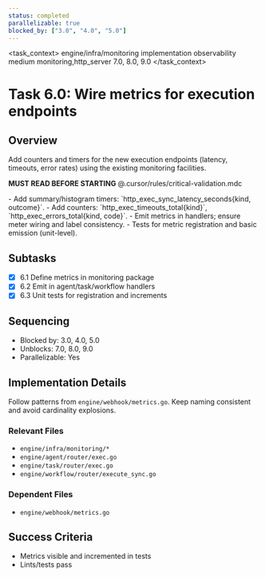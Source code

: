 ```yaml
---
status: completed
parallelizable: true
blocked_by: ["3.0", "4.0", "5.0"]
---
```


<task_context>
<domain>engine/infra/monitoring</domain>
<type>implementation</type>
<scope>observability</scope>
<complexity>medium</complexity>
<dependencies>monitoring,http_server</dependencies>
<unblocks>7.0, 8.0, 9.0</unblocks>
</task_context>

# Task 6.0: Wire metrics for execution endpoints

## Overview

Add counters and timers for the new execution endpoints (latency, timeouts, error rates) using the existing monitoring facilities.

<import>**MUST READ BEFORE STARTING** @.cursor/rules/critical-validation.mdc</import>

<requirements>
- Add summary/histogram timers: `http_exec_sync_latency_seconds{kind, outcome}`.
- Add counters: `http_exec_timeouts_total{kind}`, `http_exec_errors_total{kind, code}`.
- Emit metrics in handlers; ensure meter wiring and label consistency.
- Tests for metric registration and basic emission (unit-level).
</requirements>

## Subtasks

- [x] 6.1 Define metrics in monitoring package
- [x] 6.2 Emit in agent/task/workflow handlers
- [x] 6.3 Unit tests for registration and increments

## Sequencing

- Blocked by: 3.0, 4.0, 5.0
- Unblocks: 7.0, 8.0, 9.0
- Parallelizable: Yes

## Implementation Details

Follow patterns from `engine/webhook/metrics.go`. Keep naming consistent and avoid cardinality explosions.

### Relevant Files

- `engine/infra/monitoring/*`
- `engine/agent/router/exec.go`
- `engine/task/router/exec.go`
- `engine/workflow/router/execute_sync.go`

### Dependent Files

- `engine/webhook/metrics.go`

## Success Criteria

- Metrics visible and incremented in tests
- Lints/tests pass
